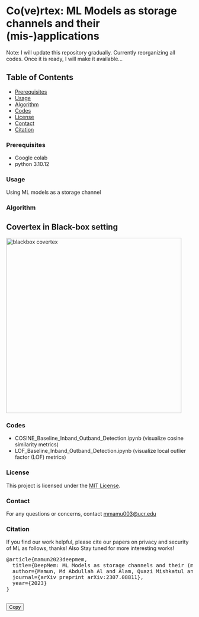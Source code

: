 # Co(ve)rtex: ML Models as storage channels and their (mis-)applications


Note: I will update this repository gradually. Currently reorganizing all codes. Once it is ready, I will make it available...


## Table of Contents

- [Prerequisites](#Prerequisites)
- [Usage](#Usage)
- [Algorithm](#Algorithm)
- [Codes](#codes)
- [License](#license)
- [Contact](#contact)
- [Citation](#citation)


### Prerequisites

- Google colab
- python 3.10.12


### Usage

Using ML models as a storage channel


### Algorithm

## Covertex in Black-box setting

<img width="473" alt="blackbox covertex" src="https://github.com/Mamun5011/Covertex-ML-Models-as-Storage-channel/assets/39150506/a2cc9b9b-fe57-4452-aaff-65b80f530093">


### Codes

- COSINE_Baseline_Inband_Outband_Detection.ipynb (visualize cosine similarity metrics)
- LOF_Baseline_Inband_Outband_Detection.ipynb (visualize local outlier factor (LOF) metrics)

### License

This project is licensed under the [MIT License](https://github.com/Mamun5011/Covertex-ML-Models-as-Storage-channel/blob/main/LICENSE).


### Contact

For any questions or concerns, contact mmamu003@ucr.edu

### Citation

If you find our work helpful, please cite our papers on privacy and security of ML as follows, thanks! Also Stay tuned for more interesting works!


<div>
  <pre id="bibtex-entry">
@article{mamun2023deepmem,
  title={DeepMem: ML Models as storage channels and their (mis-) applications},
  author={Mamun, Md Abdullah Al and Alam, Quazi Mishkatul and Shaigani, Erfan and Zaree, Pedram and Alouani, Ihsen and Abu-Ghazaleh, Nael},
  journal={arXiv preprint arXiv:2307.08811},
  year={2023}
}
  </pre>
  <button onclick="copyToClipboard()">Copy</button>
</div>

<script>
  function copyToClipboard() {
    const bibtexEntry = document.getElementById('bibtex-entry').innerText;
    navigator.clipboard.writeText(bibtexEntry).then(function() {
      console.log('Copied to clipboard successfully!');
    }, function(err) {
      console.error('Could not copy text: ', err);
    });
  }
</script>

